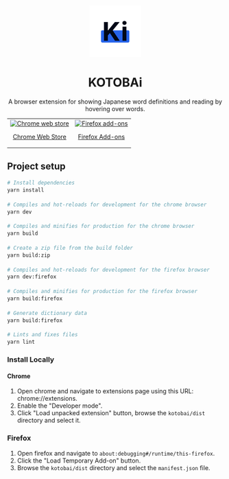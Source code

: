 <div align="center">
<img src="public/icon.png" alt="logo" height="120px" />

# KOTOBAi

A browser extension for showing Japanese word definitions and reading by hovering over words.

<table>
 <tr>
	 <td align="center">
		 <a href="https://chromewebstore.google.com/detail/kotobai/ggimgmdngdcdamnjdcjimaajbofcolia" style="display: inline-block">
	    <img src="https://user-images.githubusercontent.com/22908993/166417152-f870bfbd-1770-4c28-b69d-a7303aebc9a6.png" alt="Chrome web store" />
	    <p>Chrome Web Store</p>
	  </a>
	 </td>
	 <td align="center">
		 <a href="https://addons.mozilla.org/en-US/firefox/addon/kotobai/" style="display: inline-block">
	    <img src="https://user-images.githubusercontent.com/22908993/166417727-3481fef4-00e5-4cf0-bb03-27fb880d993c.png" alt="Firefox add-ons" />
	    <p>Firefox Add-ons</p>
	  </a>
	 </td>
 </tr>
</table>
</div>

## Project setup

```bash
# Install dependencies
yarn install

# Compiles and hot-reloads for development for the chrome browser
yarn dev

# Compiles and minifies for production for the chrome browser
yarn build

# Create a zip file from the build folder
yarn build:zip

# Compiles and hot-reloads for development for the firefox browser
yarn dev:firefox

# Compiles and minifies for production for the firefox browser
yarn build:firefox

# Generate dictionary data
yarn build:firefox

# Lints and fixes files
yarn lint
```

### Install Locally

#### Chrome

1. Open chrome and navigate to extensions page using this URL: chrome://extensions.
2. Enable the "Developer mode".
3. Click "Load unpacked extension" button, browse the `kotobai/dist` directory and select it.

### Firefox

1. Open firefox and navigate to `about:debugging#/runtime/this-firefox`.
2. Click the "Load Temporary Add-on" button.
3. Browse the `kotobai/dist` directory and select the `manifest.json` file.
